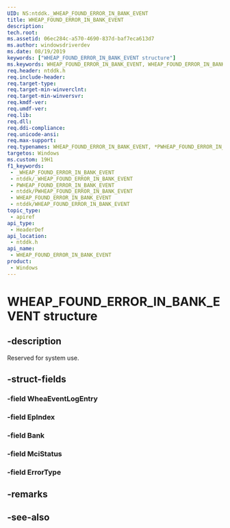 ```yaml
---
UID: NS:ntddk._WHEAP_FOUND_ERROR_IN_BANK_EVENT
title: WHEAP_FOUND_ERROR_IN_BANK_EVENT
description: 
tech.root: 
ms.assetid: 06ec284c-a570-4690-837d-baf7eca613d7
ms.author: windowsdriverdev
ms.date: 08/19/2019
keywords: ["WHEAP_FOUND_ERROR_IN_BANK_EVENT structure"]
ms.keywords: WHEAP_FOUND_ERROR_IN_BANK_EVENT, WHEAP_FOUND_ERROR_IN_BANK_EVENT, *PWHEAP_FOUND_ERROR_IN_BANK_EVENT,
req.header: ntddk.h
req.include-header: 
req.target-type: 
req.target-min-winverclnt: 
req.target-min-winversvr: 
req.kmdf-ver: 
req.umdf-ver: 
req.lib: 
req.dll: 
req.ddi-compliance: 
req.unicode-ansi: 
req.max-support: 
req.typenames: WHEAP_FOUND_ERROR_IN_BANK_EVENT, *PWHEAP_FOUND_ERROR_IN_BANK_EVENT
targetos: Windows
ms.custom: 19H1
f1_keywords:
 - _WHEAP_FOUND_ERROR_IN_BANK_EVENT
 - ntddk/_WHEAP_FOUND_ERROR_IN_BANK_EVENT
 - PWHEAP_FOUND_ERROR_IN_BANK_EVENT
 - ntddk/PWHEAP_FOUND_ERROR_IN_BANK_EVENT
 - WHEAP_FOUND_ERROR_IN_BANK_EVENT
 - ntddk/WHEAP_FOUND_ERROR_IN_BANK_EVENT
topic_type:
 - apiref
api_type:
 - HeaderDef
api_location:
 - ntddk.h
api_name:
 - WHEAP_FOUND_ERROR_IN_BANK_EVENT
product:
 - Windows
---
```


# WHEAP_FOUND_ERROR_IN_BANK_EVENT structure


## -description

Reserved for system use.

## -struct-fields

### -field WheaEventLogEntry

### -field EpIndex

### -field Bank

### -field MciStatus

### -field ErrorType

## -remarks

## -see-also

